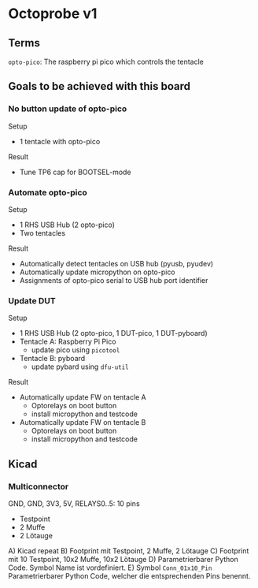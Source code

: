 # Octoprobe v1

## Terms
`opto-pico`: The raspberry pi pico which controls the tentacle


## Goals to be achieved with this board

### No button update of opto-pico

Setup
* 1 tentacle with opto-pico

Result
* Tune TP6 cap for BOOTSEL-mode

### Automate opto-pico

Setup
* 1 RHS USB Hub (2 opto-pico)
* Two tentacles

Result
* Automatically detect tentacles on USB hub (pyusb, pyudev)
* Automatically update micropython on opto-pico
* Assignments of opto-pico serial to USB hub port identifier

### Update DUT

Setup
* 1 RHS USB Hub (2 opto-pico, 1 DUT-pico, 1 DUT-pyboard)
* Tentacle A: Raspberry Pi Pico
  * update pico using `picotool`
* Tentacle B: pyboard
  * update pybard using `dfu-util`

Result
* Automatically update FW on tentacle A
  * Optorelays on boot button
  * install micropython and testcode
* Automatically update FW on tentacle B
  * Optorelays on boot button
  * install micropython and testcode

## Kicad

### Multiconnector

GND, GND, 3V3, 5V, RELAYS0..5: 10 pins

* Testpoint
* 2 Muffe
* 2 Lötauge

A) Kicad repeat
B) Footprint mit Testpoint, 2 Muffe, 2 Lötauge
C) Footprint mit 10 Testpoint, 10x2 Muffe, 10x2 Lötauge
D) Parametrierbarer Python Code. Symbol Name ist vordefiniert.
E) Symbol `Conn_01x10_Pin`
   Parametrierbarer Python Code, welcher die entsprechenden Pins benennt.
